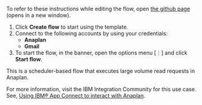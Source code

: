 To refer to these instructions while editing the flow, open [the github page](https://github.com/ot4i/app-connect-templates/tree/master/resources/markdown/Execute%20a%20large%20volume%20read%20request%20for%20an%20Anaplan%20view%20and%20share%20the%20data%20as%20an%20attachment%20via%20Gmail_instructions.md) (opens in a new window).

1. Click **Create flow** to start using the template.
2. Connect to the following accounts by using your credentials:
   - **Anaplan** 
   - **Gmail**
3. To start the flow, in the banner, open the options menu [⋮] and click **Start flow**.

This is a scheduler-based flow that executes large volume read requests in Anaplan.

For more information, visit the IBM Integration Community for this use case. See, [Using IBM® App Connect to interact with Anaplan](https://community.ibm.com/community/user/integration/blogs/shamini-arumugam1/2022/09/28/using-ibm-app-connect-to-interact-with-anaplan).

